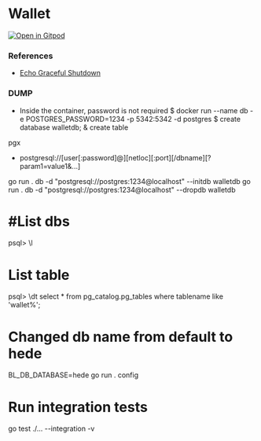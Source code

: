 # Wallet
[![Open in Gitpod](https://gitpod.io/button/open-in-gitpod.svg)](https://gitpod.io/#https://github.com/polarbit/bluelabs-wallet)



### References
- [Echo Graceful Shutdown](https://echo.labstack.com/cookbook/graceful-shutdown/)



### DUMP
- Inside the container, password is not required
$ docker run --name db -e POSTGRES_PASSWORD=1234 -p 5342:5342 -d postgres
$ create database walletdb;
& create table

pgx
- postgresql://[user[:password]@][netloc][:port][/dbname][?param1=value1&...]

go run . db -d "postgresql://postgres:1234@localhost" --initdb walletdb
go run . db -d "postgresql://postgres:1234@localhost" --dropdb walletdb

# #List dbs
psql> \l
# List table
psql> \dt
select * from pg_catalog.pg_tables where tablename like 'wallet%';

# Changed db name from default to hede
BL_DB_DATABASE=hede go run . config

# Run integration tests
go test ./... --integration -v 